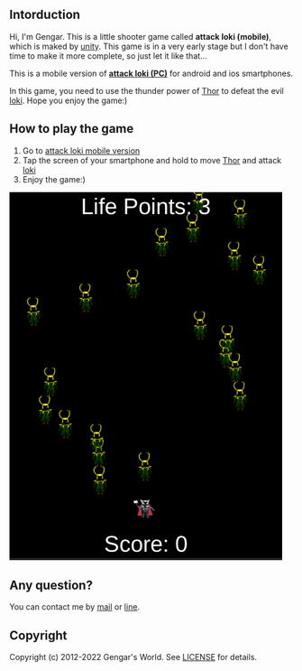 ## Intorduction
Hi, I'm Gengar.
This is a little shooter game called **attack loki (mobile)**, which is maked by [unity](https://unity.com/). This game is in a very early stage but I don't have time to make it more complete, so just let it like that...

This is a mobile version of [**attack loki \(PC\)**](https://github.com/gengarweb/attack_loki) for android and ios smartphones.

In this game, you need to use the thunder power of [Thor](https://en.wikipedia.org/wiki/Thor_\(film\)) to defeat the evil [loki](https://en.wikipedia.org/wiki/Loki_(Marvel_Cinematic_Universe)). Hope you enjoy the game:)

## How to play the game
1. Go to [attack loki mobile version](https://gengarsworld.com/apps/attack_loki_mobile)
2. Tap the screen of your smartphone and hold to move [Thor](https://en.wikipedia.org/wiki/Thor_\(film\)) and attack [loki](https://en.wikipedia.org/wiki/Loki_(Marvel_Cinematic_Universe))
3. Enjoy the game:)

[![attack loki mobile](/attack_loki_mobile.png)](https://gengarsworld.com/apps/attack_loki_mobile)

## Any question?
You can contact me by [mail](mailto:contactme@gengarsworld.com?subject=Mail%20from%20gengarsworld:) or [line](https://lin.ee/hdVnCuw).

## Copyright
Copyright (c) 2012-2022 Gengar's World. See [LICENSE](/LICENSE) for details.
